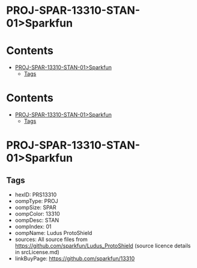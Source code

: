 
PROJ-SPAR-13310-STAN-01>Sparkfun
================================

Contents
========

* [PROJ-SPAR-13310-STAN-01>Sparkfun](#proj-spar-13310-stan-01sparkfun)
	* [Tags](#tags)

Contents
========

* [PROJ-SPAR-13310-STAN-01>Sparkfun](#proj-spar-13310-stan-01sparkfun)
	* [Tags](#tags)

# PROJ-SPAR-13310-STAN-01>Sparkfun

## Tags

- hexID: PRS13310
- oompType: PROJ
- oompSize: SPAR
- oompColor: 13310
- oompDesc: STAN
- oompIndex: 01
- oompName: Ludus ProtoShield
- sources: All source files from https://github.com/sparkfun/Ludus_ProtoShield (source licence details in srcLicense.md)
- linkBuyPage: https://github.com/sparkfun/13310
